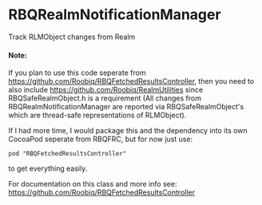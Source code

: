 # RBQRealmNotificationManager
Track RLMObject changes from Realm

#### Note:
If you plan to use this code seperate from https://github.com/Roobiq/RBQFetchedResultsController, then you need to also include https://github.com/Roobiq/RealmUtilities since RBQSafeRealmObject.h is a requirement (All changes from RBQRealmNotificationManager are reported via RBQSafeRealmObject's which are thread-safe representations of RLMObject). 

If I had more time, I would package this and the dependency into its own CocoaPod seperate from RBQFRC, but for now just use:
```
pod "RBQFetchedResultsController"
```
to get everything easily.

For documentation on this class and more info see: https://github.com/Roobiq/RBQFetchedResultsController
